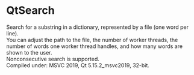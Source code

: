 # QtSearch
Search for a substring in a dictionary, represented by a file (one word per line).  
You can adjust the path to the file, the number of worker threads, the number of words one worker thread handles, and how many words are shown to the user.  
Nonconsecutive search is supported.  
Compiled under: MSVC 2019, Qt 5.15.2_msvc2019, 32-bit.
